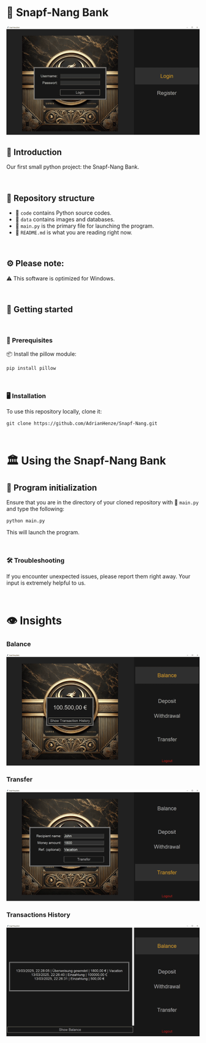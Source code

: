 # 💸 Snapf-Nang Bank

![Login Page](data/img/SnapfNang.png)

## 🌹 Introduction
Our first small python project: the Snapf-Nang Bank. 

<br>

## 🏡 Repository structure

- 📁 `code` contains Python source codes.
- 📁 `data` contains images and databases.
- 📝 `main.py` is the primary file for launching the program.
- 📝 `README.md` is what you are reading right now.

<br>

## ⚙️ Please note:

⚠️ This software is optimized for Windows.

<br>

## 🌱 Getting started

<br>

### 📜 Prerequisites

📦 Install the pillow module:
```
pip install pillow
```

<br>

### 🖥️ Installation

To use this repository locally, clone it:
```
git clone https://github.com/AdrianHenze/Snapf-Nang.git
```

<br>

# 🏛️ Using the Snapf-Nang Bank

## 🚀 Program initialization

Ensure that you are in the directory of your cloned repository with 📝 `main.py` and type the following:
```
python main.py
```
This will launch the program.

<br>

### 🛠️ Troubleshooting

If you encounter unexpected issues, please report them right away. Your input is extremely helpful to us.

<br>

# 👁️ Insights

### Balance
![Balance Page](data/img/Balance.png)

### Transfer
![Transfer Page](data/img/Transfer.png)

### Transactions History
![Transactions Page](data/img/History.png)
